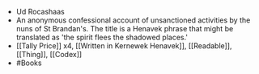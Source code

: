 - Ud Rocashaas
- An anonymous confessional account of unsanctioned activities by the nuns of St Brandan's. The title is a Henavek phrase that might be translated as 'the spirit flees the shadowed places.'
- [[Tally Price]] x4, [[Written in Kernewek Henavek]], [[Readable]], [[Thing]], [[Codex]]
- #Books